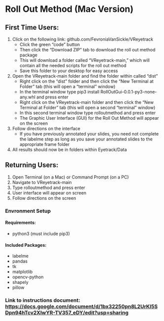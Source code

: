 # Roll Out Method (Mac Version)

## First Time Users:

1. Click on the following link: github.com/FevroniaVanSickle/VReyetrack
    * Click the green “code” button
    * Then click the “Download ZIP” tab to download the roll out method package
    * This will download a folder called “VReyetrack-main,” which will contain all the needed scripts for the roll out method
    * Save this folder to your desktop for easy access
2. Open the VReyetrack-main folder and find the folder within called “dist”
    * Right click on the “dist” folder and then click the “New Terminal at Folder” tab (this will open a “terminal” window)
    * In the terminal window type pip3 install RollOutGui-0.0.1-py3-none-any.whl and press enter
    * Right click on the VReyetrack-main folder and then click the “New Terminal at Folder” tab (this will open a second “terminal” window)
    * In this second terminal window type rolloutmethod and press enter
    * The Graphic User Interface (GUI) for the Roll Out Method will appear on the screen 
3. Follow directions on the interface 
    * If you have previously annotated your slides, you need not complete the labelme step as long as you save your annotated slides to the appropriate frame folder
4. All results should now be in folders within Eyetrack/Data


## Returning Users:

1. Open Terminal (on a Mac) or Command Prompt (on a PC)
2. Navigate to VReyetrack-main
3. Type rolloutmethod and press enter
4. User interface will appear on screen
5. Follow directions on the screen


### Envronment Setup
#### Requirements: 
* python3 (must include pip3)

#### Included Packages: 
* labelme
* pandas
* tk
* matplotlib
* opencv-python 
* shapely 
* pillow

### Link to instructions document: <https://docs.google.com/document/d/1bx32250pn8L2UrKl5SDpn94hTcv2XlwYR-TV357_eDY/edit?usp=sharing>